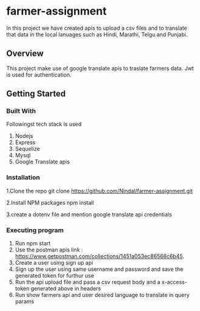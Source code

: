 # farmer-assignment
In this project we have created apis to upload a csv files and to translate that data in the local lanuages such as
Hindi, Marathi, Telgu and Punjabi.


## Overview
This project make use of google translate apis to traslate farmers data. Jwt is used for authentication. 


## Getting Started


### Built With
Followingst tech stack is used
1. Nodejs
2. Express
3. Sequelize
4. Mysql
5. Google Translate apis

### Installation
1.Clone the repo
 git clone https://github.com/Nindal/farmer-assignment.git
 
2.Install NPM packages
 npm install
 
3.create a dotenv file and mention google translate api credentials

### Executing program

1. Run npm start
2. Use the postman apis link : https://www.getpostman.com/collections/1451a053ec86566c6b45.
3. Create a user using sign up api
4. Sign up the user using same username and password and save the generated token for furthur use
5. Run the api upload file and pass a csv request body and a x-access-token generated above in headers
6. Run show farmers api and user desired language to translate in query params













